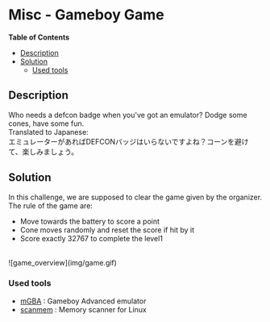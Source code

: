 <h1> Misc - Gameboy Game</h1>

**Table of Contents**
- [Description](#description)
- [Solution](#solution)
  - [Used tools](#used-tools)

## Description
Who needs a defcon badge when you've got an emulator? Dodge some cones, have some fun.<br>
Translated to Japanese:<br>
エミュレーターがあればDEFCONバッジはいらないですよね？コーンを避けて、楽しみましょう。

## Solution
In this challenge, we are supposed to clear the game given by the organizer. 
The rule of the game are:
* Move towards the battery to score a point
* Cone moves randomly and reset the score if hit by it
* Score exactly 32767 to complete the level1
<br>
![game_overview](img/game.gif)

### Used tools
* [mGBA](https://mgba.io/) : Gameboy Advanced emulator 
* [scanmem](https://github.com/scanmem/scanmem) : Memory scanner for Linux
